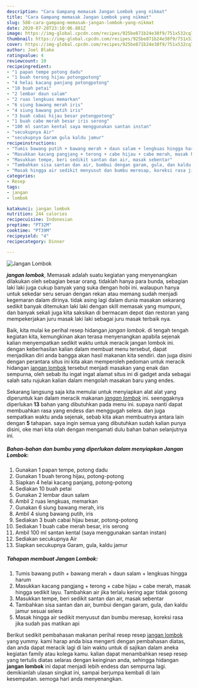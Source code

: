 ```yaml
---
description: "Cara Gampang memasak Jangan Lombok yang nikmat"
title: "Cara Gampang memasak Jangan Lombok yang nikmat"
slug: 588-cara-gampang-memasak-jangan-lombok-yang-nikmat
date: 2020-07-28T23:10:06.881Z
image: https://img-global.cpcdn.com/recipes/925be871b24e38f9/751x532cq70/jangan-lombok-foto-resep-utama.jpg
thumbnail: https://img-global.cpcdn.com/recipes/925be871b24e38f9/751x532cq70/jangan-lombok-foto-resep-utama.jpg
cover: https://img-global.cpcdn.com/recipes/925be871b24e38f9/751x532cq70/jangan-lombok-foto-resep-utama.jpg
author: Joel Blake
ratingvalue: 4
reviewcount: 10
recipeingredient:
- "1 papan tempe potong dadu"
- "1 buah terong hijau potongpotong"
- "4 helai kacang panjang potongpotong"
- "10 buah petai"
- "2 lembar daun salam"
- "2 ruas lengkuas memarkan"
- "6 siung bawang merah iris"
- "4 siung bawang putih iris"
- "3 buah cabai hijau besar potongpotong"
- "1 buah cabe merah besar iris serong"
- "100 ml santan kental saya menggunakan santan instan"
- "secukupnya Air"
- "secukupnya Garam gula kaldu jamur"
recipeinstructions:
- "Tumis bawang putih + bawang merah + daun salam + lengkuas hingga harum"
- "Masukkan kacang pangjang + terong + cabe hijau + cabe merah, masak hingga sedikit layu. Tambahkan air jika terlalu kering agar tidak gosong"
- "Masukkan tempe, beri sedikit santan dan air, masak sebentar"
- "Tambahkan sisa santan dan air, bumbui dengan garam, gula, dan kaldu jamur sesuai selera"
- "Masak hingga air sedikit menyusut dan bumbu meresap, koreksi rasa jika sudah pas matikan api"
categories:
- Resep
tags:
- jangan
- lombok

katakunci: jangan lombok 
nutrition: 244 calories
recipecuisine: Indonesian
preptime: "PT32M"
cooktime: "PT39M"
recipeyield: "4"
recipecategory: Dinner

---
```



![Jangan Lombok](https://img-global.cpcdn.com/recipes/925be871b24e38f9/751x532cq70/jangan-lombok-foto-resep-utama.jpg)

<b><i>jangan lombok</i></b>, Memasak adalah suatu kegiatan yang menyenangkan dilakukan oleh sebagian besar orang. tidaklah hanya para bunda, sebagian laki laki juga cukup banyak yang suka dengan hobi ini. walaupun hanya untuk sekedar seru seruan dengan rekan atau memang sudah menjadi kegemaran dalam dirinya. tidak asing lagi dalam dunia masakan sekarang sedikit banyak ditemukan laki laki dengan skill memasak yang mumpuni, dan banyak sekali juga kita saksikan di bermacam depot dan restoran yang mempekerjakan juru masak laki laki sebagai juru masak terbaik nya.

Baik, kita mulai ke perihal resep hidangan <i>jangan lombok</i>. di tengah tengah kegiatan kita, kemungkinan akan terasa menyenangkan apabila sejenak kalian menyempatkan sedikit waktu untuk meracik jangan lombok ini. dengan keberhasilan kalian dalam membuat menu tersebut, dapat menjadikan diri anda bangga akan hasil makanan kita sendiri. dan juga disini dengan perantara situs ini kita akan memperoleh pedoman untuk meracik hidangan <u>jangan lombok</u> tersebut menjadi masakan yang enak dan sempurna, oleh sebab itu ingat ingat alamat situs ini di gadget anda sebagai salah satu rujukan kalian dalam mengolah masakan baru yang endes.




Sekarang langsung saja kita memulai untuk menyiapkan alat alat yang diperuntuk kan dalam meracik makanan <u><i>jangan lombok</i></u> ini. seenggaknya diperlukan <b>13</b> bahan yang dibutuhkan pada menu ini. supaya nanti dapat membuahkan rasa yang endess dan menggugah selera. dan juga sempatkan waktu anda sejenak, sebab kita akan membuatnya antara lain dengan <b>5</b> tahapan. saya ingin semua yang dibutuhkan sudah kalian punya disini, oke mari kita olah dengan mengamati dulu bahan bahan selanjutnya ini.

<!--inarticleads1-->

##### Bahan-bahan dan bumbu yang diperlukan dalam menyiapkan Jangan Lombok:

1. Gunakan 1 papan tempe, potong dadu
1. Gunakan 1 buah terong hijau, potong-potong
1. Siapkan 4 helai kacang panjang, potong-potong
1. Sediakan 10 buah petai
1. Gunakan 2 lembar daun salam
1. Ambil 2 ruas lengkuas, memarkan
1. Gunakan 6 siung bawang merah, iris
1. Ambil 4 siung bawang putih, iris
1. Sediakan 3 buah cabai hijau besar, potong-potong
1. Sediakan 1 buah cabe merah besar, iris serong
1. Ambil 100 ml santan kental (saya menggunakan santan instan)
1. Sediakan secukupnya Air
1. Siapkan secukupnya Garam, gula, kaldu jamur




<!--inarticleads2-->

##### Tahapan membuat Jangan Lombok:

1. Tumis bawang putih + bawang merah + daun salam + lengkuas hingga harum
1. Masukkan kacang pangjang + terong + cabe hijau + cabe merah, masak hingga sedikit layu. Tambahkan air jika terlalu kering agar tidak gosong
1. Masukkan tempe, beri sedikit santan dan air, masak sebentar
1. Tambahkan sisa santan dan air, bumbui dengan garam, gula, dan kaldu jamur sesuai selera
1. Masak hingga air sedikit menyusut dan bumbu meresap, koreksi rasa jika sudah pas matikan api




Berikut sedikit pembahasan makanan perihal resep resep <u>jangan lombok</u> yang yummy. kami harap anda bisa mengerti dengan pembahasan diatas, dan anda dapat meracik lagi di lain waktu untuk di sajikan dalam aneka kegiatan family atau kolega kamu. kalian dapat menambahkan resep resep yang tertulis diatas selaras dengan keinginan anda, sehingga hidangan <b>jangan lombok</b> ini dapat menjadi lebih endess dan sempurna lagi. demikianlah ulasan singkat ini, sampai berjumpa kembali di lain kesempatan. semoga hari anda menyenangkan.
